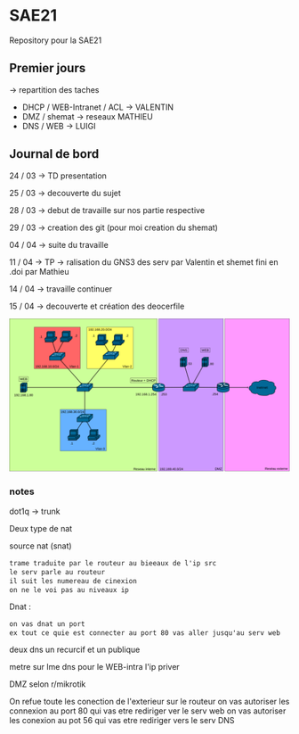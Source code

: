# SAE21

Repository pour la SAE21

## Premier jours

-> repartition des taches

* DHCP / WEB-Intranet / ACL -> VALENTIN
* DMZ / shemat -> reseaux MATHIEU
* DNS / WEB -> LUIGI

## Journal de bord

24 / 03 -> TD presentation

25 / 03 -> decouverte du sujet

28 / 03 -> debut de travaille sur nos partie respective

29 / 03 -> creation des git (pour moi creation du shemat)

04 / 04 -> suite du travaille

11 / 04 -> TP -> ralisation du GNS3 des serv par Valentin et shemet fini en .doi par Mathieu

14 / 04 -> travaille continuer

15 / 04 -> decouverte et création des deocerfile

![img_reseau](reseaux_v2.png)

### notes

dot1q -> trunk


Deux type de nat

source nat (snat)

    trame traduite par le routeur au bieeaux de l'ip src
    le serv parle au routeur 
    il suit les numereau de cinexion
    on ne le voi pas au niveaux ip

Dnat :

    on vas dnat un port
    ex tout ce quie est connecter au port 80 vas aller jusqu'au serv web

deux dns un recurcif et un publique

metre sur lme dns pour le WEB-intra l'ip priver



DMZ selon r/mikrotik

On refue toute les conection de l'exterieur sur le routeur
on vas autoriser les connexion au port 80 qui vas etre rediriger ver le serv web 
on vas autoriser les conexion au pot 56 qui vas etre rediriger vers le serv DNS
    